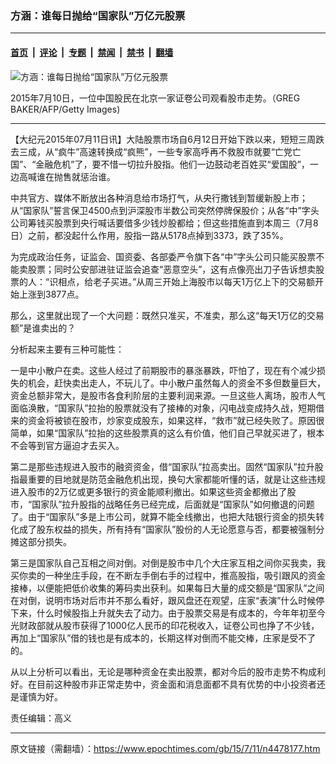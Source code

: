 ### 方涵：谁每日抛给“国家队”万亿元股票

---

#### [首页](../../../..?n4478177) &nbsp;|&nbsp; [评论](../../../../../epoch-comment?n4478177) &nbsp;|&nbsp; [专题](../../../../../epoch-special?n4478177) &nbsp;|&nbsp; [禁闻](../../../../../epoch-news?n4478177) &nbsp;|&nbsp; [禁书](../../../../../books?n4478177) &nbsp;|&nbsp; [翻墙](https://github.com/gfw-breaker/nogfw/blob/master/README.md?n4478177)


<div><img alt="方涵：谁每日抛给“国家队”万亿元股票" class="attachment-djy_600_400 size-djy_600_400 wp-post-image" src="https://i.epochtimes.com/assets/uploads/2015/07/1507110934561649-600x400.jpg"/>
<div class="caption">
 <p>
  2015年7月10日，一位中国股民在北京一家证卷公司观看股市走势。（GREG BAKER/AFP/Getty Images)
 </p>
</div></div><hr/><div class="post_content" id="artbody" itemprop="articleBody">
 <!-- article content begin -->
 <p>
  【大纪元2015年07月11日讯】大陆股票市场自6月12日开始下跌以来，短短三周跌去三成，从“疯牛”高速转换成“疯熊”，一些专家高呼再不救股市就要“亡党亡国”、“金融危机”了，要不惜一切拉升股指。他们一边鼓动老百姓买“爱国股”，一边高喊谁在抛售就惩治谁。
 </p>
 <p>
  中共官方、媒体不断放出各种消息给市场打气，从央行撒钱到暂缓新股上市；从“国家队”誓言保卫4500点到沪深股市半数公司突然停牌保股价；从各“中”字头公司筹钱买股票到央行喊话要借多少钱炒股都给；但这些措施直到本周三（7月8日）之前，都没起什么作用，股指一路从5178点掉到3373，跌了35%。
 </p>
 <p>
  为完成政治任务，证监会、国资委、各部委严令旗下各“中”字头公司只能买股票不能卖股票；同时公安部进驻证监会追查“恶意空头”，这有点像亮出刀子告诉想卖股票的人：“识相点，给老子买进。”从周三开始上海股市以每天1万亿上下的交易额开始上涨到3877点。
 </p>
 <p>
  那么，这里就出现了一个大问题：既然只准买，不准卖，那么这“每天1万亿的交易额”是谁卖出的？
 </p>
 <p>
  分析起来主要有三种可能性：
 </p>
 <p>
  一是中小散户在卖。这些人经过了前期股市的暴涨暴跌，吓怕了，现在有个减少损失的机会，赶快卖出走人，不玩儿了。中小散户虽然每人的资金不多但数量巨大，资金总额非常大，是股市各食利阶层的主要利润来源。一旦这些人离场，股市人气面临涣散，“国家队”拉抬的股票就没有了接棒的对象，闪电战变成持久战，短期借来的资金将被锁在股市，炒家变成股东，如果这样，“救市”就已经失败了。原因很简单，如果“国家队”拉抬的这些股票真的这么有价值，他们自己早就买进了，根本不会等到官方逼迫才去买入。
 </p>
 <p>
  第二是那些违规进入股市的融资资金，借“国家队”拉高卖出。固然“国家队”拉升股指最重要的目地就是防范金融危机出现，换句大家都能听懂的话，就是让这些违规进入股市的2万亿或更多银行的资金能顺利撤出。如果这些资金都撤出了股市，“国家队”拉升股指的战略任务已经完成，后面就是“国家队”如何撤退的问题了。由于“国家队”多是上市公司，就算不能全线撤出，也把大陆银行资金的损失转化成了股东权益的损失，所有持有“国家队”股份的人无论愿意与否，都要被强制分摊这部分损失。
 </p>
 <p>
  第三是国家队自己互相之间对倒。对倒是股市中几个大庄家互相之间你买我卖，我买你卖的一种坐庄手段，在不断左手倒右手的过程中，推高股指，吸引跟风的资金接棒，以便能把低价收集的筹码卖出获利。如果每日大量的成交额是“国家队”之间在对倒，说明市场对后市并不那么看好，跟风盘还在观望，庄家“表演”什么时候停下来，什么时候股指上升就失去了动力。由于股票交易是有成本的，今年年初至今光财政部就从股市获得了1000亿人民币的印花税收入，证卷公司也挣了不少钱，再加上“国家队”借的钱也是有成本的，长期这样对倒而不能交棒，庄家是受不了的。
 </p>
 <p>
  从以上分析可以看出，无论是哪种资金在卖出股票，都对今后的股市走势不构成利好。在目前这种股市非正常走势中，资金面和消息面都不具有优势的中小投资者还是谨慎为好。
 </p>
 <p>
  责任编辑：高义
 </p>
 <!-- article content end -->
 <div id="below_article_ad">
 </div>
</div>


---

原文链接（需翻墙）：https://www.epochtimes.com/gb/15/7/11/n4478177.htm